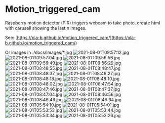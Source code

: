 # Motion_triggered_cam
Raspberry motion detector (PIR) triggers webcam to take photo, create html with carusell showing the last n images.

See: [https://ola-b.github.io/motion_triggered_cam/](https://ola-b.github.io/motion_triggered_cam/)


Or images in ./docs/images/*.jpg
![2021-08-01T09:57:12.jpg](https://github.com/Ola-B/motion_triggered_cam/blob/main/docs/images/2021-08-01T09:57:12.jpg "2021-08-01T09:57:12.jpg")
![2021-08-01T09:57:04.jpg](https://github.com/Ola-B/motion_triggered_cam/blob/main/docs/images/2021-08-01T09:57:04.jpg "2021-08-01T09:57:04.jpg")
![2021-08-01T09:56:56.jpg](https://github.com/Ola-B/motion_triggered_cam/blob/main/docs/images/2021-08-01T09:56:56.jpg "2021-08-01T09:56:56.jpg")
![2021-08-01T09:56:49.jpg](https://github.com/Ola-B/motion_triggered_cam/blob/main/docs/images/2021-08-01T09:56:49.jpg "2021-08-01T09:56:49.jpg")
![2021-08-01T09:56:29.jpg](https://github.com/Ola-B/motion_triggered_cam/blob/main/docs/images/2021-08-01T09:56:29.jpg "2021-08-01T09:56:29.jpg")
![2021-08-01T08:48:55.jpg](https://github.com/Ola-B/motion_triggered_cam/blob/main/docs/images/2021-08-01T08:48:55.jpg "2021-08-01T08:48:55.jpg")
![2021-08-01T08:48:47.jpg](https://github.com/Ola-B/motion_triggered_cam/blob/main/docs/images/2021-08-01T08:48:47.jpg "2021-08-01T08:48:47.jpg")
![2021-08-01T08:48:37.jpg](https://github.com/Ola-B/motion_triggered_cam/blob/main/docs/images/2021-08-01T08:48:37.jpg "2021-08-01T08:48:37.jpg")
![2021-08-01T08:48:27.jpg](https://github.com/Ola-B/motion_triggered_cam/blob/main/docs/images/2021-08-01T08:48:27.jpg "2021-08-01T08:48:27.jpg")
![2021-08-01T08:48:18.jpg](https://github.com/Ola-B/motion_triggered_cam/blob/main/docs/images/2021-08-01T08:48:18.jpg "2021-08-01T08:48:18.jpg")
![2021-08-01T08:48:10.jpg](https://github.com/Ola-B/motion_triggered_cam/blob/main/docs/images/2021-08-01T08:48:10.jpg "2021-08-01T08:48:10.jpg")
![2021-08-01T08:48:02.jpg](https://github.com/Ola-B/motion_triggered_cam/blob/main/docs/images/2021-08-01T08:48:02.jpg "2021-08-01T08:48:02.jpg")
![2021-08-01T08:47:54.jpg](https://github.com/Ola-B/motion_triggered_cam/blob/main/docs/images/2021-08-01T08:47:54.jpg "2021-08-01T08:47:54.jpg")
![2021-08-01T08:47:46.jpg](https://github.com/Ola-B/motion_triggered_cam/blob/main/docs/images/2021-08-01T08:47:46.jpg "2021-08-01T08:47:46.jpg")
![2021-08-01T08:47:37.jpg](https://github.com/Ola-B/motion_triggered_cam/blob/main/docs/images/2021-08-01T08:47:37.jpg "2021-08-01T08:47:37.jpg")
![2021-08-01T08:47:04.jpg](https://github.com/Ola-B/motion_triggered_cam/blob/main/docs/images/2021-08-01T08:47:04.jpg "2021-08-01T08:47:04.jpg")
![2021-08-01T08:46:56.jpg](https://github.com/Ola-B/motion_triggered_cam/blob/main/docs/images/2021-08-01T08:46:56.jpg "2021-08-01T08:46:56.jpg")
![2021-08-01T08:46:46.jpg](https://github.com/Ola-B/motion_triggered_cam/blob/main/docs/images/2021-08-01T08:46:46.jpg "2021-08-01T08:46:46.jpg")
![2021-08-01T08:46:34.jpg](https://github.com/Ola-B/motion_triggered_cam/blob/main/docs/images/2021-08-01T08:46:34.jpg "2021-08-01T08:46:34.jpg")
![2021-08-01T05:54:10.jpg](https://github.com/Ola-B/motion_triggered_cam/blob/main/docs/images/2021-08-01T05:54:10.jpg "2021-08-01T05:54:10.jpg")
![2021-08-01T05:54:01.jpg](https://github.com/Ola-B/motion_triggered_cam/blob/main/docs/images/2021-08-01T05:54:01.jpg "2021-08-01T05:54:01.jpg")
![2021-08-01T05:53:53.jpg](https://github.com/Ola-B/motion_triggered_cam/blob/main/docs/images/2021-08-01T05:53:53.jpg "2021-08-01T05:53:53.jpg")
![2021-08-01T05:53:44.jpg](https://github.com/Ola-B/motion_triggered_cam/blob/main/docs/images/2021-08-01T05:53:44.jpg "2021-08-01T05:53:44.jpg")
![2021-08-01T05:53:34.jpg](https://github.com/Ola-B/motion_triggered_cam/blob/main/docs/images/2021-08-01T05:53:34.jpg "2021-08-01T05:53:34.jpg")
![2021-08-01T05:53:26.jpg](https://github.com/Ola-B/motion_triggered_cam/blob/main/docs/images/2021-08-01T05:53:26.jpg "2021-08-01T05:53:26.jpg")
